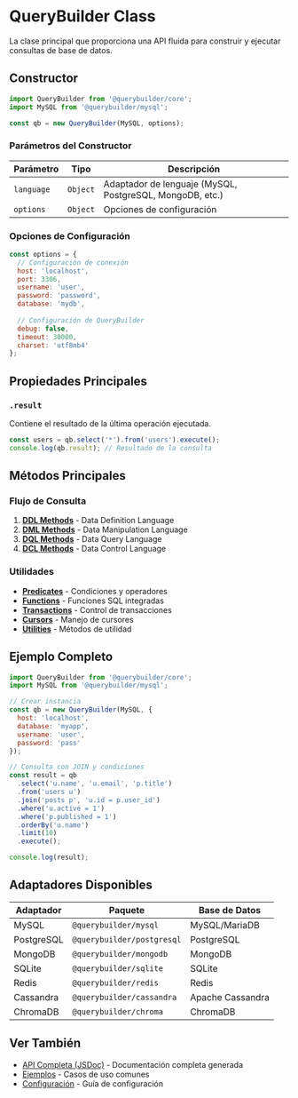 # QueryBuilder Class

La clase principal que proporciona una API fluida para construir y ejecutar consultas de base de datos.

## Constructor

```javascript
import QueryBuilder from '@querybuilder/core';
import MySQL from '@querybuilder/mysql';

const qb = new QueryBuilder(MySQL, options);
```

### Parámetros del Constructor

| Parámetro | Tipo | Descripción |
|-----------|------|-------------|
| `language` | `Object` | Adaptador de lenguaje (MySQL, PostgreSQL, MongoDB, etc.) |
| `options` | `Object` | Opciones de configuración |

### Opciones de Configuración

```javascript
const options = {
  // Configuración de conexión
  host: 'localhost',
  port: 3306,
  username: 'user',
  password: 'password',
  database: 'mydb',
  
  // Configuración de QueryBuilder
  debug: false,
  timeout: 30000,
  charset: 'utf8mb4'
};
```

## Propiedades Principales

### `.result`
Contiene el resultado de la última operación ejecutada.

```javascript
const users = qb.select('*').from('users').execute();
console.log(qb.result); // Resultado de la consulta
```

## Métodos Principales

### Flujo de Consulta

1. **[DDL Methods](/api/ddl)** - Data Definition Language
2. **[DML Methods](/api/dml)** - Data Manipulation Language  
3. **[DQL Methods](/api/dql)** - Data Query Language
4. **[DCL Methods](/api/dcl)** - Data Control Language

### Utilidades

- **[Predicates](/api/predicates)** - Condiciones y operadores
- **[Functions](/api/functions)** - Funciones SQL integradas
- **[Transactions](/api/transactions)** - Control de transacciones
- **[Cursors](/api/cursors)** - Manejo de cursores
- **[Utilities](/api/utilities)** - Métodos de utilidad

## Ejemplo Completo

```javascript
import QueryBuilder from '@querybuilder/core';
import MySQL from '@querybuilder/mysql';

// Crear instancia
const qb = new QueryBuilder(MySQL, {
  host: 'localhost',
  database: 'myapp',
  username: 'user',
  password: 'pass'
});

// Consulta con JOIN y condiciones
const result = qb
  .select('u.name', 'u.email', 'p.title')
  .from('users u')
  .join('posts p', 'u.id = p.user_id')
  .where('u.active = 1')
  .where('p.published = 1')
  .orderBy('u.name')
  .limit(10)
  .execute();

console.log(result);
```

## Adaptadores Disponibles

| Adaptador | Paquete | Base de Datos |
|-----------|---------|---------------|
| MySQL | `@querybuilder/mysql` | MySQL/MariaDB |
| PostgreSQL | `@querybuilder/postgresql` | PostgreSQL |
| MongoDB | `@querybuilder/mongodb` | MongoDB |
| SQLite | `@querybuilder/sqlite` | SQLite |
| Redis | `@querybuilder/redis` | Redis |
| Cassandra | `@querybuilder/cassandra` | Apache Cassandra |
| ChromaDB | `@querybuilder/chroma` | ChromaDB |

## Ver También

- [API Completa (JSDoc)](/api/generated) - Documentación completa generada
- [Ejemplos](/guides/examples) - Casos de uso comunes
- [Configuración](/guides/configuration) - Guía de configuración